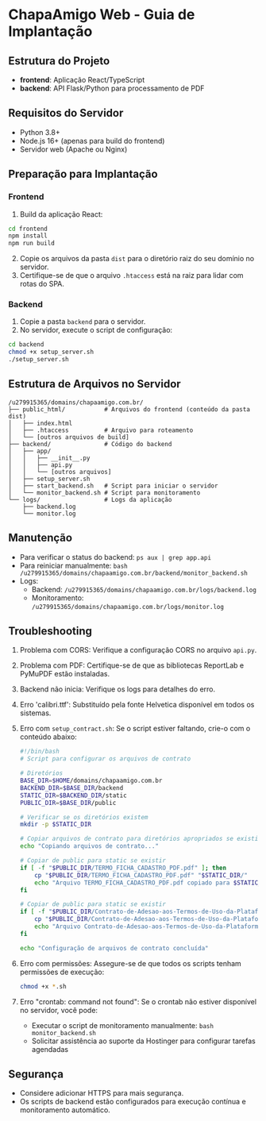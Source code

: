 # ChapaAmigo Web - Guia de Implantação

## Estrutura do Projeto

- **frontend**: Aplicação React/TypeScript
- **backend**: API Flask/Python para processamento de PDF

## Requisitos do Servidor

- Python 3.8+
- Node.js 16+ (apenas para build do frontend)
- Servidor web (Apache ou Nginx)

## Preparação para Implantação

### Frontend

1. Build da aplicação React:

```bash
cd frontend
npm install
npm run build
```

2. Copie os arquivos da pasta `dist` para o diretório raiz do seu domínio no servidor.
3. Certifique-se de que o arquivo `.htaccess` está na raiz para lidar com rotas do SPA.

### Backend

1. Copie a pasta `backend` para o servidor.
2. No servidor, execute o script de configuração:

```bash
cd backend
chmod +x setup_server.sh
./setup_server.sh
```

## Estrutura de Arquivos no Servidor

```
/u279915365/domains/chapaamigo.com.br/
├── public_html/           # Arquivos do frontend (conteúdo da pasta dist)
│   ├── index.html
│   ├── .htaccess          # Arquivo para roteamento
│   └── [outros arquivos de build]
├── backend/               # Código do backend
│   ├── app/
│   │   ├── __init__.py
│   │   ├── api.py
│   │   └── [outros arquivos]
│   ├── setup_server.sh
│   ├── start_backend.sh   # Script para iniciar o servidor
│   └── monitor_backend.sh # Script para monitoramento
└── logs/                  # Logs da aplicação
    ├── backend.log
    └── monitor.log
```

## Manutenção

- Para verificar o status do backend: `ps aux | grep app.api`
- Para reiniciar manualmente: `bash /u279915365/domains/chapaamigo.com.br/backend/monitor_backend.sh`
- Logs:
  - Backend: `/u279915365/domains/chapaamigo.com.br/logs/backend.log`
  - Monitoramento: `/u279915365/domains/chapaamigo.com.br/logs/monitor.log`

## Troubleshooting

1. Problema com CORS: Verifique a configuração CORS no arquivo `api.py`.
2. Problema com PDF: Certifique-se de que as bibliotecas ReportLab e PyMuPDF estão instaladas.
3. Backend não inicia: Verifique os logs para detalhes do erro.
4. Erro 'calibri.ttf': Substituído pela fonte Helvetica disponível em todos os sistemas.
5. Erro com `setup_contract.sh`: Se o script estiver faltando, crie-o com o conteúdo abaixo:

   ```bash
   #!/bin/bash
   # Script para configurar os arquivos de contrato

   # Diretórios
   BASE_DIR=$HOME/domains/chapaamigo.com.br
   BACKEND_DIR=$BASE_DIR/backend
   STATIC_DIR=$BACKEND_DIR/static
   PUBLIC_DIR=$BASE_DIR/public

   # Verificar se os diretórios existem
   mkdir -p $STATIC_DIR

   # Copiar arquivos de contrato para diretórios apropriados se existirem
   echo "Copiando arquivos de contrato..."

   # Copiar de public para static se existir
   if [ -f "$PUBLIC_DIR/TERMO_FICHA_CADASTRO_PDF.pdf" ]; then
       cp "$PUBLIC_DIR/TERMO_FICHA_CADASTRO_PDF.pdf" "$STATIC_DIR/"
       echo "Arquivo TERMO_FICHA_CADASTRO_PDF.pdf copiado para $STATIC_DIR/"
   fi

   # Copiar de public para static se existir
   if [ -f "$PUBLIC_DIR/Contrato-de-Adesao-aos-Termos-de-Uso-da-Plataforma-CHAPAAMIGO®.pdf" ]; then
       cp "$PUBLIC_DIR/Contrato-de-Adesao-aos-Termos-de-Uso-da-Plataforma-CHAPAAMIGO®.pdf" "$STATIC_DIR/"
       echo "Arquivo Contrato-de-Adesao-aos-Termos-de-Uso-da-Plataforma-CHAPAAMIGO®.pdf copiado para $STATIC_DIR/"
   fi

   echo "Configuração de arquivos de contrato concluída"
   ```

6. Erro com permissões: Assegure-se de que todos os scripts tenham permissões de execução:
   ```bash
   chmod +x *.sh
   ```
7. Erro "crontab: command not found": Se o crontab não estiver disponível no servidor, você pode:
   - Executar o script de monitoramento manualmente: `bash monitor_backend.sh`
   - Solicitar assistência ao suporte da Hostinger para configurar tarefas agendadas

## Segurança

- Considere adicionar HTTPS para mais segurança.
- Os scripts de backend estão configurados para execução contínua e monitoramento automático.
